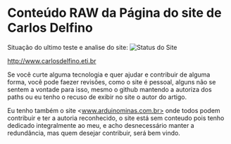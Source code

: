 # Conteúdo RAW da Página do site de Carlos Delfino

Situação do ultimo teste e analise do site: ![Status do Site](https://travis-ci.org/carlosdelfino/carlosdelfino.github.com.svg?branch=master)

http://www.carlosdelfino.eti.br

Se você curte alguma tecnologia e quer ajudar e contribuir de alguma forma, você pode faezer revisões, como o site é pessoal, alguns não se sentem a vontade para isso, mesmo o github mantendo a autoriza dos paths ou eu tenho o recuso de exibir no site o autor do artigo.

Eu tenho também o site <www.arduinominas.com.br> onde todos podem contribuir e ter a autoria reconhecido, o site está sem conteudo pois tenho dedicado integralmente ao meu, e acho desnecessário manter a redundância, mas quem desejar contribuir, será bem vindo.

